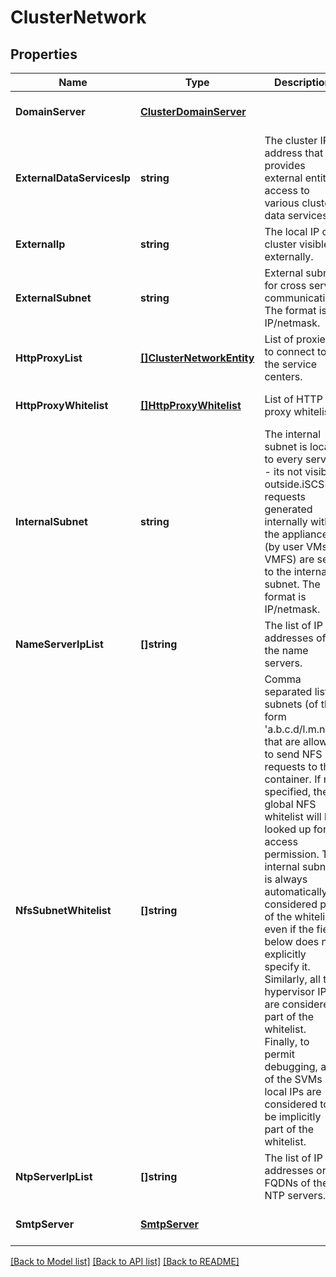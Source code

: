 # ClusterNetwork

## Properties
Name | Type | Description | Notes
------------ | ------------- | ------------- | -------------
**DomainServer** | [**ClusterDomainServer**](cluster_domain_server.md) |  | [optional] [default to null]
**ExternalDataServicesIp** | **string** | The cluster IP address that provides external entities access to various cluster data services.  | [optional] [default to null]
**ExternalIp** | **string** | The local IP of cluster visible externally. | [optional] [default to null]
**ExternalSubnet** | **string** | External subnet for cross server communication. The format is IP/netmask.  | [optional] [default to null]
**HttpProxyList** | [**[]ClusterNetworkEntity**](cluster_network_entity.md) | List of proxies to connect to the service centers. | [optional] [default to null]
**HttpProxyWhitelist** | [**[]HttpProxyWhitelist**](http_proxy_whitelist.md) | List of HTTP proxy whitelist. | [optional] [default to null]
**InternalSubnet** | **string** | The internal subnet is local to every server - its not visible outside.iSCSI requests generated internally within the appliance (by user VMs or VMFS) are sent to the internal subnet. The format is IP/netmask.  | [optional] [default to null]
**NameServerIpList** | **[]string** | The list of IP addresses of the name servers. | [optional] [default to null]
**NfsSubnetWhitelist** | **[]string** | Comma separated list of subnets (of the form &#39;a.b.c.d/l.m.n.o&#39;) that are allowed to send NFS requests to this container. If not specified, the global NFS whitelist will be looked up for access permission. The internal subnet is always automatically considered part of the whitelist, even if the field below does not explicitly specify it. Similarly, all the hypervisor IPs are considered part of the whitelist. Finally, to permit debugging, all of the SVMs local IPs are considered to be implicitly part of the whitelist.  | [optional] [default to null]
**NtpServerIpList** | **[]string** | The list of IP addresses or FQDNs of the NTP servers. | [optional] [default to null]
**SmtpServer** | [**SmtpServer**](smtp_server.md) |  | [optional] [default to null]

[[Back to Model list]](../README.md#documentation-for-models) [[Back to API list]](../README.md#documentation-for-api-endpoints) [[Back to README]](../README.md)
